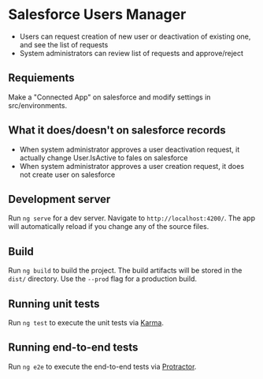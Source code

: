# Salesforce Users Manager

- Users can request creation of new user or deactivation of existing one, and see the list of requests
- System administrators can review list of requests and approve/reject

## Requiements

Make a "Connected App" on salesforce and modify settings in src/environments.

## What it does/doesn't on salesforce records

- When system administrator approves a user deactivation request, it actually change User.IsActive to fales on salesforce
- When system administrator approves a user creation request, it does not create user on salesforce

## Development server

Run `ng serve` for a dev server. Navigate to `http://localhost:4200/`. The app will automatically reload if you change any of the source files.

## Build

Run `ng build` to build the project. The build artifacts will be stored in the `dist/` directory. Use the `--prod` flag for a production build.

## Running unit tests

Run `ng test` to execute the unit tests via [Karma](https://karma-runner.github.io).

## Running end-to-end tests

Run `ng e2e` to execute the end-to-end tests via [Protractor](http://www.protractortest.org/).
